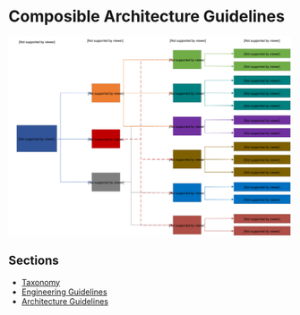 # Composible Architecture Guidelines

![alt text](https://github.com/dfds/cag/blob/master/docs/images/Composable_Architecture_Guidelines_Impact_Map.svg "Impact Map - CAG")

## Sections

   * [Taxonomy](docs/taxonomy/TAXONOMY.md)
   * [Engineering Guidelines](docs/guidelines/engineering/ENGINEERING.md)
   * [Architecture Guidelines](docs/guidelines/microservices/DEFAULT.md)